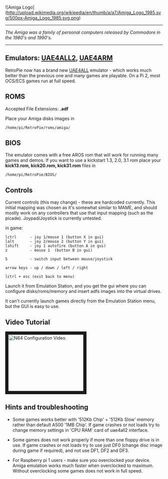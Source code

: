 ![Amiga Logo] (http://upload.wikimedia.org/wikipedia/en/thumb/a/a7/Amiga_Logo_1985.svg/500px-Amiga_Logo_1985.svg.png)
***

_The Amiga was a family of personal computers released by Commodore in the 1980's and 1990's._

***


## Emulators: [UAE4ALL2](https://github.com/RetroPie/uae4all2), [UAE4ARM](https://github.com/Chips-fr/uae4arm-rpi/)

RetroPie now has a brand new [UAE4ALL](https://github.com/RetroPie/uae4all2) emulator - which works much better than the previous one and many games are playable. On a Pi 2, most OCS/ECS games run at full speed. 

## ROMS
Accepted File Extensions: **.adf**

 Place your Amiga disks images in

```shell
/home/pi/RetroPie/roms/amiga/
```

## BIOS
The emulator comes with a free AROS rom that will work for running many games and demos. 
If you want to
use a kickstart 1.3, 2.0, 3.1 rom place your **kick13.rom, kick20.rom, kick31.rom** files in 


```shell
/home/pi/RetroPie/BIOS/
```

## Controls
Current controls (this may change) - these are hardcoded currently. This initial mapping was chosen as it's somewhat similar to MAME, and should mostly work on any controllers that use that input mapping (such as the picade). Joypad/Joystick is currently untested.

in game:
```
lctrl      - joy 1/mouse 1 (button X in gui)
lalt       - joy 2/mouse 2 (button Y in gui)
lshift     - joy 1 autofire (button A in gui)
z          - mouse 1  (button B in gui)

5          - switch input between mouse/joystick

arrow keys - up / down / left / right

lctrl + esc (exit back to menu)
```

Launch it from Emulation Station, and you get the gui where you can configure disks/roms/memory and insert adfs images into the virtual drives. 

It can't currently launch games directly from the Emulation Station menu, but the GUI is easy to use.

## Video Tutorial

<a href="http://www.dailymotion.com/video/x2k4rsi_retropie-amiga-emulation-on-raspberry-pi_videogames
" target="_blank"><img src="https://lh5.ggpht.com/_keSPDjzzLDwZ1BweCKtPdjypbVYhKbvgdpxkEJguepdx43nXjVUoxMlgC32kKND4dM=w170" 
alt="N64 Configuration Video" width="240" height="180" border="10" /></a>

## Hints and troubleshooting

- Some games works better with '512Kb Chip' + '512Kb Slow' memory rather than default A500 '1MB Chip'. If game crashes or not loads try to change memory settings in 'CPU RAM' card of uae4all2 interface.

- Some games does not work properly if more than one floppy drive is in use. If game crashes or not loads try to use just DF0 (change disc image during game if required), and not use DF1, DF2 and DF3.

- For Raspberry pi 1 users - make sure you overclocked your device. Amiga emulation works much faster when overclocked to maximum. Without overclocking some games does not work in full speed.
